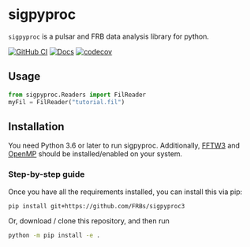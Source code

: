 # sigpyproc

`sigpyproc` is a pulsar and FRB data analysis library for python.

[![GitHub CI](https://github.com/FRBs/sigpyproc3/workflows/GitHub%20CI/badge.svg)](https://github.com/FRBs/sigpyproc3/actions)
[![Docs](https://readthedocs.org/projects/sigpyproc3/badge/?version=latest)](https://sigpyproc3.readthedocs.io/en/latest/?badge=latest)
[![codecov](https://codecov.io/gh/FRBs/sigpyproc3/branch/master/graph/badge.svg)](https://codecov.io/gh/FRBs/sigpyproc3)

## Usage

```python
from sigpyproc.Readers import FilReader
myFil = FilReader("tutorial.fil")

```

## Installation

You need Python 3.6 or later to run sigpyproc. Additionally,
[FFTW3](http://www.fftw.org) and [OpenMP](https://www.openmp.org)
should be installed/enabled on your system.

### Step-by-step guide

Once you have all the requirements installed, you can install this via pip:

```bash
pip install git+https://github.com/FRBs/sigpyproc3
```

Or, download / clone this repository, and then run

```bash
python -m pip install -e .
```

<!---
### Docker

This repo now comes with a `Dockerfile`, so you can build a simple docker container with `sigpyproc` in it. To do so, clone this directory, cd into it, and then run on your command line:

```
docker build --tag sigpyproc .
```

You can then run the container with

```
docker run --rm -it sigpyproc
```

(Have a read of docker tutorials and documentation for more details!)
--->
